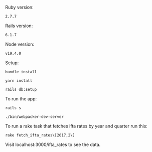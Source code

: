 Ruby version:

```
2.7.7
```

Rails version:
```
6.1.7
```

Node version:
```
v19.4.0
```

Setup:
```
bundle install

yarn install

rails db:setup
```
To run the app:
```
rails s

./bin/webpacker-dev-server
```
To run a rake task that fetches ifta rates by year and quarter run this:
```
rake fetch_ifta_rates\[2017,2\]
```

Visit localhost:3000/ifta_rates to see the data.
